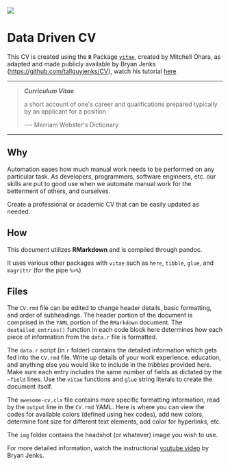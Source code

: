 [![](./img/cvPreview.png)](https://github.com/tallguyjenks/CV/blob/master/CV.pdf)

# Data Driven CV

This CV is created using the **`R`** Package [`vitae`](https://github.com/mitchelloharawild/vitae), created by Mitchell Ohara, as adapted and made publicly available by Bryan Jenks (<https://github.com/tallguyjenks/CV>), watch his tutorial [here](https://www.youtube.com/watch?v=cMlRAiQUdD8&t=980s&ab_channel=BryanJenks)

------------------------------------------------------------------------

> ***Curriculum Vitae***
>
> a short account of one's career and qualifications prepared typically by an applicant for a position
>
> --- Merriam Webster's Dictionary

------------------------------------------------------------------------

## Why

Automation eases how much manual work needs to be performed on any particular task. As developers, programmers, software engineers, etc. our skills are put to good use when we automate manual work for the betterment of others, and ourselves.

Create a professional or academic CV that can be easily updated as needed.

## How

This document utilizes **RMarkdown** and is compiled through pandoc.

It uses various other packages with `vitae` such as `here`, `tibble`, `glue`, and `magrittr` (for the pipe *`%>%`*)

## Files

The `CV.rmd` file can be edited to change header details, basic formatting, and order of subheadings. The header portion of the document is comprised in the `YAML` portion of the `RMarkdown` document. The `deatailed_entries()` function in each code block here determines how each piece of information from the `data.r` file is formatted.

The `data.r` script (in `r` folder) contains the detailed information which gets fed into the `CV.rmd` file. Write up details of your work experience. education, and anything else you would like to include in the *tribbles* provided here. Make sure each entry includes the same number of fields as dictated by the `~field` lines. Use the `vitae` functions and `glue` string literals to create the document itself.

The `awesome-cv.cls` file contains more specific formatting information, read by the `output` line in the `CV.rmd` YAML. Here is where you can view the codes for available colors (defined using hex codes), add new colors, determine font size for different text elements, add color for hyperlinks, etc.

The `img` folder contains the headshot (or whatever) image you wish to use.

For more detailed information, watch the instructional [youtube video](https://www.youtube.com/watch?v=cMlRAiQUdD8&t=980s&ab_channel=BryanJenks) by Bryan Jenks.
